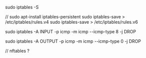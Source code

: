 sudo iptables -S
  
  // sudo apt-install iptables-persistent
  sudo iptables-save > /etc/iptables/rules.v4
  sudo iptables-save > /etc/iptables/rules.v6
  
 sudo iptables -A INPUT -p icmp -m icmp --icmp-type 8 -j DROP
 
 sudo iptables -A OUTPUT -p icmp -m icmp --icmp-type 0 -j DROP
 
 // nftables ?
